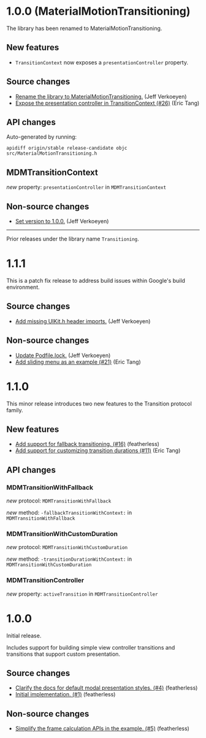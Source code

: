 # 1.0.0 (MaterialMotionTransitioning)

The library has been renamed to MaterialMotionTransitioning.

## New features

- `TransitionContext` now exposes a `presentationController` property.

## Source changes

* [Rename the library to MaterialMotionTransitioning.](https://github.com/material-motion/material-motion-transitioning-objc/commit/ce3e250b052fc762ed8682cd2efa9ede437707d4) (Jeff Verkoeyen)
* [Expose the presentation controller in TransitionContext (#26)](https://github.com/material-motion/material-motion-transitioning-objc/commit/f643cd58b845e2b428e3ef81020c18ea7fd387f6) (Eric Tang)

## API changes

Auto-generated by running:

    apidiff origin/stable release-candidate objc src/MaterialMotionTransitioning.h

## MDMTransitionContext

*new* property: `presentationController` in `MDMTransitionContext`

## Non-source changes

* [Set version to 1.0.0.](https://github.com/material-motion/material-motion-transitioning-objc/commit/5f2804b0213d7720e43152abf0893d6f5fb50048) (Jeff Verkoeyen)

---

Prior releases under the library name `Transitioning`.

# 1.1.1

This is a patch fix release to address build issues within Google's build environment.

## Source changes

* [Add missing UIKit.h header imports.](https://github.com/material-motion/transitioning-objc/commit/3b653bdd1758a5c47d277af36369e977b3774095) (Jeff Verkoeyen)

## Non-source changes

* [Update Podfile.lock.](https://github.com/material-motion/transitioning-objc/commit/8185ae402e6952e2727af8b7ff0cb4c712d05623) (Jeff Verkoeyen)
* [Add sliding menu as an example (#21)](https://github.com/material-motion/transitioning-objc/commit/4654e4c9c4c4ff49ac007f4b16eaa2458d86f98c) (Eric Tang)

# 1.1.0

This minor release introduces two new features to the Transition protocol family.

## New features

* [Add support for fallback transitioning. (#16)](https://github.com/material-motion/transitioning-objc/commit/e139cc2c5bb7234df6b40cc82bfb81ded57ccbf8) (featherless)
* [Add support for customizing transition durations (#11)](https://github.com/material-motion/transitioning-objc/commit/cf1e7961f51f9f07a252343bf618a45b2a00d707) (Eric Tang)

## API changes

### MDMTransitionWithFallback

*new* protocol: `MDMTransitionWithFallback`

*new* method: `-fallbackTransitionWithContext:` in `MDMTransitionWithFallback`

### MDMTransitionWithCustomDuration

*new* protocol: `MDMTransitionWithCustomDuration`

*new* method: `-transitionDurationWithContext:` in `MDMTransitionWithCustomDuration`

### MDMTransitionController

*new* property: `activeTransition` in `MDMTransitionController`

# 1.0.0

Initial release.

Includes support for building simple view controller transitions and transitions that support custom presentation.

## Source changes

* [Clarify the docs for default modal presentation styles. (#4)](https://github.com/material-motion/transitioning-objc/commit/84c23e5f7c490e2a7d299cca6c4046ac4f368551) (featherless)
* [Initial implementation. (#1)](https://github.com/material-motion/transitioning-objc/commit/c1b760455779226ebc9749e06e528d25a6b444bc) (featherless)

## Non-source changes

* [Simplify the frame calculation APIs in the example. (#5)](https://github.com/material-motion/transitioning-objc/commit/8688b045594ee38204744c7c644d4cce58165ec6) (featherless)
